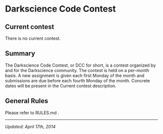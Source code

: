# Darkscience Code Contest

## Current contest
There is no current contest.

## Summary

The Darkscience Code Contest, or DCC for short, is a contest organized by and for the Darkscience community. The contest is held on a per-month basis. A new assignment is given each first Monday of the month and submissions are due before each fourth Monday of the month. Concrete dates will be present in the Current contest description.

## General Rules
Please refer to RULES.md .

---

*Updated: April 17th, 2014*
